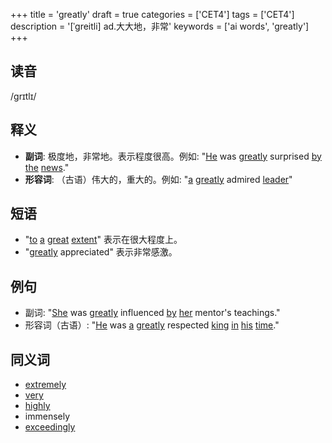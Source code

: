 +++
title = 'greatly'
draft = true
categories = ['CET4']
tags = ['CET4']
description = '[ˈgreitli] ad.大大地，非常'
keywords = ['ai words', 'greatly']
+++

## 读音
/grɪtlɪ/

## 释义
- **副词**: 极度地，非常地。表示程度很高。例如: "[He](/post/he/) was [greatly](/post/greatly/) surprised [by](/post/by/) [the](/post/the/) [news](/post/news/)."
- **形容词**: （古语）伟大的，重大的。例如: "[a](/post/a/) [greatly](/post/greatly/) admired [leader](/post/leader/)"

## 短语
- "[to](/post/to/) [a](/post/a/) [great](/post/great/) [extent](/post/extent/)" 表示在很大程度上。
- "[greatly](/post/greatly/) appreciated" 表示非常感激。

## 例句
- 副词: "[She](/post/she/) was [greatly](/post/greatly/) influenced [by](/post/by/) [her](/post/her/) mentor's teachings."
- 形容词（古语）: "[He](/post/he/) was [a](/post/a/) [greatly](/post/greatly/) respected [king](/post/king/) [in](/post/in/) [his](/post/his/) [time](/post/time/)."

## 同义词
- [extremely](/post/extremely/)
- [very](/post/very/)
- [highly](/post/highly/)
- immensely
- [exceedingly](/post/exceedingly/)
